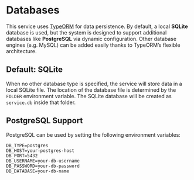 # Databases

This service uses [TypeORM](https://typeorm.io/) for data persistence. By default, a local **SQLite** database is used, but the system is designed to support additional databases like **PostgreSQL** via dynamic configuration. Other database engines (e.g. MySQL) can be added easily thanks to TypeORM’s flexible architecture.

## Default: SQLite

When no other database type is specified, the service will store data in a local SQLite file. The location of the database file is determined by the `FOLDER` environment variable. The SQLite database will be created as `service.db` inside that folder.

## PostgreSQL Support

PostgreSQL can be used by setting the following environment variables:

```env
DB_TYPE=postgres
DB_HOST=your-postgres-host
DB_PORT=5432
DB_USERNAME=your-db-username
DB_PASSWORD=your-db-password
DB_DATABASE=your-db-name
